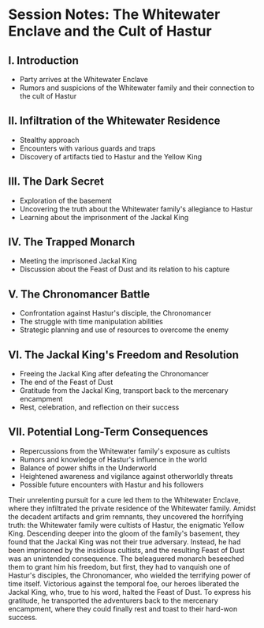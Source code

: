 # Session Notes: The Whitewater Enclave and the Cult of Hastur

## I. Introduction
- Party arrives at the Whitewater Enclave
- Rumors and suspicions of the Whitewater family and their connection to the cult of Hastur

## II. Infiltration of the Whitewater Residence
- Stealthy approach
- Encounters with various guards and traps
- Discovery of artifacts tied to Hastur and the Yellow King

## III. The Dark Secret
- Exploration of the basement
- Uncovering the truth about the Whitewater family's allegiance to Hastur
- Learning about the imprisonment of the Jackal King

## IV. The Trapped Monarch
- Meeting the imprisoned Jackal King
- Discussion about the Feast of Dust and its relation to his capture

## V. The Chronomancer Battle
- Confrontation against Hastur's disciple, the Chronomancer
- The struggle with time manipulation abilities
- Strategic planning and use of resources to overcome the enemy

## VI. The Jackal King's Freedom and Resolution
- Freeing the Jackal King after defeating the Chronomancer
- The end of the Feast of Dust
- Gratitude from the Jackal King, transport back to the mercenary encampment
- Rest, celebration, and reflection on their success

## VII. Potential Long-Term Consequences
- Repercussions from the Whitewater family's exposure as cultists
- Rumors and knowledge of Hastur's influence in the world
- Balance of power shifts in the Underworld
- Heightened awareness and vigilance against otherworldly threats
- Possible future encounters with Hastur and his followers



Their unrelenting pursuit for a cure led them to the Whitewater Enclave, where they infiltrated the private residence of the Whitewater family. Amidst the decadent artifacts and grim remnants, they uncovered the horrifying truth: the Whitewater family were cultists of Hastur, the enigmatic Yellow King.
Descending deeper into the gloom of the family's basement, they found that the Jackal King was not their true adversary. Instead, he had been imprisoned by the insidious cultists, and the resulting Feast of Dust was an unintended consequence. The beleaguered monarch beseeched them to grant him his freedom, but first, they had to vanquish one of Hastur's disciples, the Chronomancer, who wielded the terrifying power of time itself.
Victorious against the temporal foe, our heroes liberated the Jackal King, who, true to his word, halted the Feast of Dust. To express his gratitude, he transported the adventurers back to the mercenary encampment, where they could finally rest and toast to their hard-won success.
